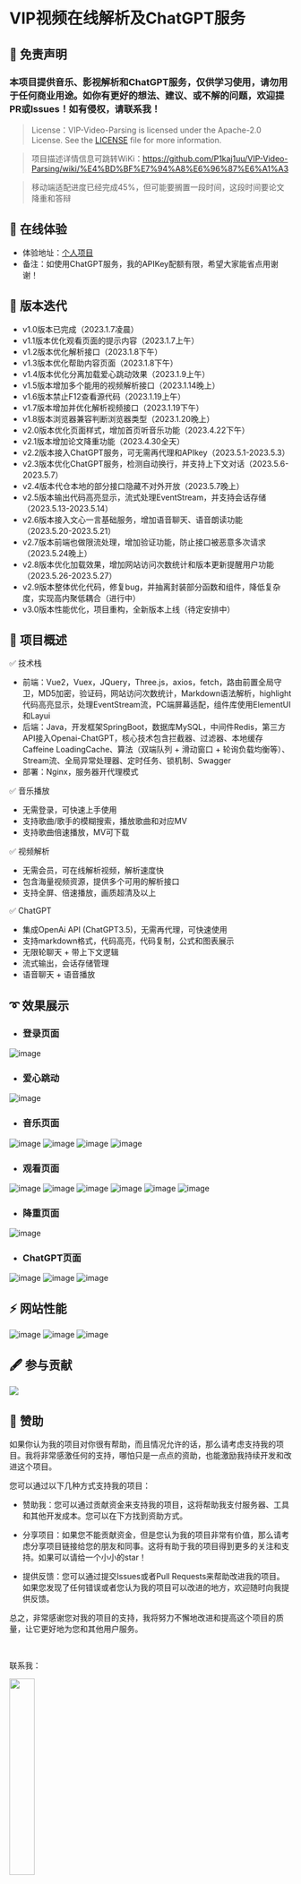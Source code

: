 # VIP视频在线解析及ChatGPT服务

## 📄 免责声明
### 本项目提供音乐、影视解析和ChatGPT服务，仅供学习使用，请勿用于任何商业用途。如你有更好的想法、建议、或不解的问题，欢迎提PR或Issues！如有侵权，请联系我！

> License：VIP-Video-Parsing is licensed under the Apache-2.0 License. See the [LICENSE](https://github.com/P1kaj1uu/VIP-Video-Parsing/blob/master/LICENSE) file for more information.

> 项目描述详情信息可跳转WiKi：https://github.com/P1kaj1uu/VIP-Video-Parsing/wiki/%E4%BD%BF%E7%94%A8%E6%96%87%E6%A1%A3

> 移动端适配进度已经完成45%，但可能要搁置一段时间，这段时间要论文降重和答辩

## 🚀 在线体验
- 体验地址：<a href="http://121.36.82.52:9200/" target="_blank">个人项目</a>
- 备注：如使用ChatGPT服务，我的APIKey配额有限，希望大家能省点用谢谢！

## 📖 版本迭代
- v1.0版本已完成（2023.1.7凌晨）
- v1.1版本优化观看页面的提示内容（2023.1.7上午）
- v1.2版本优化解析接口（2023.1.8下午）
- v1.3版本优化帮助内容页面（2023.1.8下午）
- v1.4版本优化分离加载爱心跳动效果（2023.1.9上午）
- v1.5版本增加多个能用的视频解析接口（2023.1.14晚上）
- v1.6版本禁止F12查看源代码（2023.1.19上午）
- v1.7版本增加并优化解析视频接口（2023.1.19下午）
- v1.8版本浏览器兼容判断浏览器类型（2023.1.20晚上）
- v2.0版本优化页面样式，增加首页听音乐功能（2023.4.22下午）
- v2.1版本增加论文降重功能（2023.4.30全天）
- v2.2版本接入ChatGPT服务，可无需再代理和APIkey（2023.5.1-2023.5.3）
- v2.3版本优化ChatGPT服务，检测自动换行，并支持上下文对话（2023.5.6-2023.5.7）
- v2.4版本代仓本地的部分接口隐藏不对外开放（2023.5.7晚上）
- v2.5版本输出代码高亮显示，流式处理EventStream，并支持会话存储（2023.5.13-2023.5.14）
- v2.6版本接入文心一言基础服务，增加语音聊天、语音朗读功能（2023.5.20-2023.5.21）
- v2.7版本前端也做限流处理，增加验证功能，防止接口被恶意多次请求（2023.5.24晚上）
- v2.8版本优化加载效果，增加网站访问次数统计和版本更新提醒用户功能（2023.5.26-2023.5.27）
- v2.9版本整体优化代码，修复bug，并抽离封装部分函数和组件，降低复杂度，实现高内聚低耦合（进行中）
- v3.0版本性能优化，项目重构，全新版本上线（待定安排中）


## 🔰 项目概述
✅ 技术栈
- 前端：Vue2，Vuex，JQuery，Three.js，axios，fetch，路由前置全局守卫，MD5加密，验证码，网站访问次数统计，Markdown语法解析，highlight代码高亮显示，处理EventStream流，PC端屏幕适配，组件库使用ElementUI和Layui
- 后端：Java，开发框架SpringBoot，数据库MySQL，中间件Redis，第三方API接入Openai-ChatGPT，核心技术包含拦截器、过滤器、本地缓存Caffeine LoadingCache、算法（双端队列 + 滑动窗口 + 轮询负载均衡等）、Stream流、全局异常处理器、定时任务、锁机制、Swagger
- 部署：Nginx，服务器开代理模式

✅ 音乐播放
- 无需登录，可快速上手使用
- 支持歌曲/歌手的模糊搜索，播放歌曲和对应MV
- 支持歌曲倍速播放，MV可下载

✅ 视频解析
- 无需会员，可在线解析视频，解析速度快
- 包含海量视频资源，提供多个可用的解析接口
- 支持全屏、倍速播放，画质超清及以上

✅ ChatGPT
- 集成OpenAi API (ChatGPT3.5)，无需再代理，可快速使用
- 支持markdown格式，代码高亮，代码复制，公式和图表展示
- 无限轮聊天 + 带上下文逻辑
- 流式输出，会话存储管理
- 语音聊天 + 语音播放


## ➰ 效果展示
- ### 登录页面
![image](https://github.com/P1kaj1uu/VIP-Video-Parsing/assets/94435057/9a994b55-b7af-4ee2-98b1-7ec3844be75b)

- ### 爱心跳动
![image](https://user-images.githubusercontent.com/94435057/235587606-f84bdbcc-b67b-4790-93cc-c91d77ec9b6c.png)

- ### 音乐页面
![image](https://github.com/P1kaj1uu/VIP-Video-Parsing/assets/94435057/a02a52f6-15e8-4503-922b-2af207419c15)
![image](https://github.com/P1kaj1uu/VIP-Video-Parsing/assets/94435057/1bbd4733-f5fa-43ed-bd4d-a2c30a5b8f52)
![image](https://github.com/P1kaj1uu/VIP-Video-Parsing/assets/94435057/1321776c-1942-4ab4-b911-5569759b80d3)
![image](https://github.com/P1kaj1uu/VIP-Video-Parsing/assets/94435057/0b7d8db6-d8ad-4e6e-a103-427e66deba33)


- ### 观看页面
![image](https://github.com/P1kaj1uu/VIP-Video-Parsing/assets/94435057/8d26a5d2-9cb9-4671-8612-a65e1dd1adda)
![image](https://github.com/P1kaj1uu/VIP-Video-Parsing/assets/94435057/c02fafa0-2f08-4f09-bb92-bf4480dcf7e2)
![image](https://github.com/P1kaj1uu/VIP-Video-Parsing/assets/94435057/2dc87edc-068e-48f4-8655-d7c05ff91086)
![image](https://github.com/P1kaj1uu/VIP-Video-Parsing/assets/94435057/0464986a-b635-4114-9b41-84e7786fdabb)
![image](https://github.com/P1kaj1uu/VIP-Video-Parsing/assets/94435057/43d7a201-0473-4d29-bc3c-d1fd03898e85)
![image](https://github.com/P1kaj1uu/VIP-Video-Parsing/assets/94435057/3f77676f-fd12-497e-ba5b-857429a60dbb)


- ### 降重页面
![image](https://github.com/P1kaj1uu/VIP-Video-Parsing/assets/94435057/05dc42f5-15ed-49e7-9141-dead78fd5a5b)


- ### ChatGPT页面
![image](https://github.com/P1kaj1uu/VIP-Video-Parsing/assets/94435057/112e3eb6-158f-47e5-9bb4-7e104af38088)
![image](https://github.com/P1kaj1uu/VIP-Video-Parsing/assets/94435057/f219dc3a-2540-4c87-8ac3-1d030ca88f7e)
![image](https://github.com/P1kaj1uu/VIP-Video-Parsing/assets/94435057/d44844db-fd03-430c-8bc7-ebbbdf6abed2)


## ⚡ 网站性能
![image](https://github.com/P1kaj1uu/VIP-Video-Parsing/assets/94435057/8bf28d51-e295-4eb7-bf81-d89ba65d2527)
![image](https://github.com/P1kaj1uu/VIP-Video-Parsing/assets/94435057/f0300dc2-945c-4f49-8b62-083dd3d5911b)
![image](https://github.com/P1kaj1uu/VIP-Video-Parsing/assets/94435057/f8ff05cf-c2f8-4967-a5f5-2975b2d729c0)



## 🖋 参与贡献

<a href="https://github.com/P1Kaj1uu/VIP-Video-Parsing/graphs/contributors">  <img src="https://contrib.rocks/image?repo=P1Kaj1uu/VIP-Video-Parsing" /></a>

## 🍺 赞助

如果你认为我的项目对你很有帮助，而且情况允许的话，那么请考虑支持我的项目。我将非常感激任何的支持，哪怕只是一点点的资助，也能激励我持续开发和改进这个项目。

您可以通过以下几种方式支持我的项目：

- 赞助我：您可以通过贡献资金来支持我的项目，这将帮助我支付服务器、工具和其他开发成本。您可以在下方找到资助方式。

- 分享项目：如果您不能贡献资金，但是您认为我的项目非常有价值，那么请考虑分享项目链接给您的朋友和同事。这将有助于我的项目得到更多的关注和支持。如果可以请给一个小小的star！

- 提供反馈：您可以通过提交Issues或者Pull Requests来帮助改进我的项目。如果您发现了任何错误或者您认为我的项目可以改进的地方，欢迎随时向我提供反馈。

总之，非常感谢您对我的项目的支持，我将努力不懈地改进和提高这个项目的质量，让它更好地为您和其他用户服务。

<br />

联系我：

<img src="http://121.36.82.52:9200/img/wx.e958441d.jpg" width="30%" height="30%">

WeChat Pay：

<img src="https://images.cnblogs.com/cnblogs_com/blogs/769490/galleries/2222291/o_220925123434_%E5%BE%AE%E4%BF%A1.png" width="30%" height="30%">


## ⏰ Star History

[![Star History Chart](https://api.star-history.com/svg?repos=P1kaj1uu/VIP-Video-Parsing&type=Timeline)](https://star-history.com/#P1kaj1uu/VIP-Video-Parsing&Timeline)

